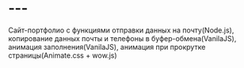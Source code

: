 # ---
Сайт-портфолио с функциями отправки данных на почту(Node.js), копирование данных почты и телефоны в буфер-обмена(VanilaJS), анимация заполнения(VanilaJS), анимация при прокрутке страницы(Animate.css + wow.js)

